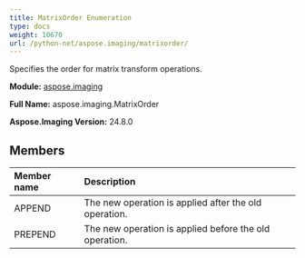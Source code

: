 ```yaml
---
title: MatrixOrder Enumeration
type: docs
weight: 10670
url: /python-net/aspose.imaging/matrixorder/
---
```


Specifies the order for matrix transform operations.

**Module:** [aspose.imaging](/imaging/python-net/aspose.imaging/)

**Full Name:** aspose.imaging.MatrixOrder

**Aspose.Imaging Version:** 24.8.0

## **Members**
| **Member name** | **Description** |
| :- | :- |
| APPEND | The new operation is applied after the old operation. |
| PREPEND | The new operation is applied before the old operation. |

